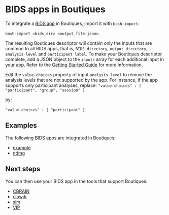 # BIDS apps in Boutiques

To integrate a [BIDS
app](http://bids-apps.neuroimaging.io) in Boutiques, import it with `bosh-import`:

```bosh-import <bids_dir> <output_file.json>```.

The resulting Boutiques descriptor will contain only the inputs that
are common to all BIDS apps, that is, `BIDS directory`, `output
directory`, `analysis level` and `participant label`. To make your
Boutiques descriptor complete, add a JSON object to the `inputs` array
for each additional input in your app. Refer to the [Getting Started
Guide](https://github.com/boutiques/boutiques/blob/master/examples/Getting%20Started%20with%20Boutiques.ipynb)
for more information.

Edit the `value-choices` property of input `analysis_level` to remove
the analysis levels that are not supported by the app. For instance,
if the app supports only participant analyses, replace:
```"value-choices" : [ "participant", "group", "session" ]```

by:

```"value-choices" : [ "participant" ]```.

## Examples

The following BIDS apps are integrated in Boutiques:

* [example](https://github.com/BIDS-Apps/example)
* [ndmg](https://github.com/BIDS-Apps/ndmg)

## Next steps

You can then use your BIDS app in the tools that support
   Boutiques:
* [CBRAIN](https://github.com/aces/cbrain)
* [clowdr](https://github.com/clowdcontrol/clowder)
* [sim](https://github.com/big-data-lab-team/sim)
* [VIP](http://github.com/virtual-imaging-platform)